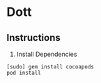 # Dott


## Instructions

1. Install Dependencies
```console
[sudo] gem install cocoapods
pod install
```
